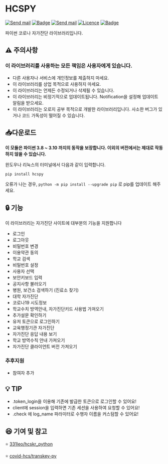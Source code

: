 # HCSPY

[![Send mail](https://img.shields.io/badge/-inspiredlp0@gmail.com-63d863?style=flat-square&logo=gmail&logoColor=white&link=mailto:inspiredlp0@gmail.com)](mailto:inspiredlp0@gmail.com) [![Badge](https://img.shields.io/pypi/v/hcspy?label=Version&style=flat-square)](https://pypi.org/project/hcspy/) [![Send mail](https://img.shields.io/pypi/dm/hcspy?color=orange&label=Downloads&style=flat-square)](https://pypi.org/project/hcspy/) [![Licence](https://img.shields.io/pypi/l/hcspy?label=License&style=flat-square)](https://github.com/inspiredlp0/hcspy/blob/main/LICENSE) [![Badge](https://img.shields.io/pypi/status/hcspy?color=%230099ff&label=Status&style=flat-square)]() <br>

파이썬 코로나 자가잔단 라이브러리입니다.

## ⚠️ 주의사항

### 이 라이브러리를 사용하는 모든 책임은 사용자에게 있습니다.

- 다른 사용자나 서비스에 개인정보를 제출하지 마세요.
- 이 라이브러리를 상업 목적으로 사용하지 마세요.
- 이 라이브러리는 언제든 수정되거나 삭제될 수 있습니다.
- 이 라이브러리는 비정기적으로 업데이트됩니다. Notification을 설정해 업데이트 알림을 받으세요.
- 이 라이브러리는 오로지 공부 목적으로 개발한 라이브러리입니다. 사소한 버그가 있거나 코드 가독성이 떨어질 수 있습니다.


## 📥다운로드

**이 모듈은 파이썬 3.8 ~ 3.10 까지의 동작을 보장합니다.
이외의 버전에서는 제대로 작동하지 않을 수 있습니다.**

윈도우나 리눅스의 터미널에서 다음과 같이 입력합니다.

```shell
pip install hcspy
```

오류가 나는 경우, `python -m pip install --upgrade pip` 로 pip를 업데이트 해주세요.

## 🔒 기능

이 라이브러리는 자가진단 사이트에 대부분의 기능을 지원합니다

- 로그인
- 로그아웃
- 비밀번호 변경
- 이용약관 동의
- 학교 검색
- 비밀번호 설정
- 사용자 선택
- 보안키보드 입력
- 공지사항 불러오기
- 병원, 보건소 검색하기 (진료소 찾기)
- 대학 자가진단
- 코로나19 시도정보
- 학교수치 방역안내, 자가진단키드 사용법 가져오기
- 추가설문 확인하기
- 유저 토큰으로 로그인하기
- 교육행정기관 자가진단
- 자가진단 응답 내용 보기
- 학교 방역수칙 안내 가져오기
- 자가진단 클라이언트 버전 가져오기

### 추후지원
- 참여자 추가

## 💡 TIP
- <HCSClient>.token_login을 이용해 기존에 발급한 토큰으로 로그인할 수 있어요!
- client에 session을 입력하면 기존 세션을 사용하여 요청할 수 있어요!
- <User>.check 에 log_name 파라미터로 수행자 이름을 커스텀할 수 있어요!

## 😆 기여 및 참고

⭐ [331leo/hcskr_python](https://github.com/331leo/hcskr_python)

⭐ [covid-hcs/transkey-py](https://github.com/covid-hcs/transkey-py)









